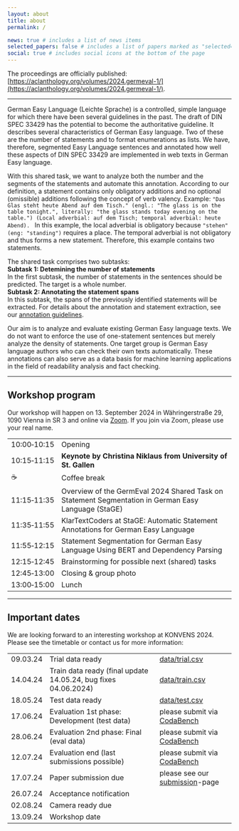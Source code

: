 ```yaml
---
layout: about
title: about
permalink: /

news: true # includes a list of news items
selected_papers: false # includes a list of papers marked as "selected={true}"
social: true # includes social icons at the bottom of the page
---
```


The proceedings are officially published: [https://aclanthology.org/volumes/2024.germeval-1/](https://aclanthology.org/volumes/2024.germeval-1/).

---

German Easy Language (Leichte Sprache) is a controlled, simple language for which there have been several guidelines in the past. The draft of DIN SPEC 33429 has the potential to become the authoritative guideline. It describes several characteristics of German Easy language. Two of these are the number of statements and to format enumerations as lists. We have, therefore, segmented Easy Language sentences and annotated how well these aspects of DIN SPEC 33429 are implemented in web texts in German Easy language. 

With this shared task, we want to analyze both the number and the segments of the statements and automate this annotation. According to our definition, a statement contains only obligatory additions and no optional (omissible) additions following the concept of verb valency.
Example: 
`"Das Glas steht heute Abend auf dem Tisch." (engl.: "The glass is on the table tonight.", literally: "the glass stands today evening on the table.") (Local adverbial: auf dem Tisch; temporal adverbial: heute Abend). `
In this example, the local adverbial is obligatory because `"stehen" (eng: "standing")` requires a place. The temporal adverbial is not obligatory and thus forms a new statement. Therefore, this example contains two statements.

The shared task comprises two subtasks:  
**Subtask 1: Detemining the number of statements**  
In the first subtask, the number of statements in the sentences should be predicted. The target is a whole number.  
**Subtask 2: Annotating the statement spans**  
In this subtask, the spans of the previously identified statements will be extracted. For details about the annotation and statement extraction, see our [annotation guidelines](https://german-easy-to-read.github.io/statements/annotations/). 

Our aim is to analyze and evaluate existing German Easy language texts. We do not want to enforce the use of one-statement sentences but merely analyze the density of statements. One target group is German Easy language authors who can check their own texts automatically. These annotations can also serve as a data basis for machine learning applications in the field of readability analysis and fact checking.


---


## Workshop program
Our workshop will happen on 13. September 2024 in Währingerstraße 29, 1090 Vienna in SR 3 and online via [Zoom](https://tum-conf.zoom-x.de/j/67242838790?pwd=TJaGlJDg93cHdaOwCsUsNQRqKPhIWb.1). If you join via Zoom, please use your real name.  


|   |   |
|---|---|
|10:00&#x2011;10:15 | Opening |
|10:15&#x2011;11:15 | **Keynote by Christina Niklaus from University of St. Gallen** |
| :coffee:	 | Coffee break |
| 11:15&#x2011;11:35 | Overview of the GermEval 2024 Shared Task on Statement Segmentation in German Easy Language (StaGE) |
| 11:35&#x2011;11:55 | KlarTextCoders at StaGE: Automatic Statement Annotations for German Easy Language | 
| 11:55&#x2011;12:15 | Statement Segmentation for German Easy Language Using BERT and Dependency Parsing |
| 12:15&#x2011;12:45 | Brainstorming for possible next (shared) tasks |
| 12:45&#x2011;13:00 | Closing & group photo |
| 13:00&#x2011;15:00 | Lunch |



---
## Important dates
We are looking forward to an interesting workshop at KONVENS 2024. Please see the timetable or contact us for more information:


|           |                      |                                                                                                |
|-----------|----------------------|----------------------------------------------------------------------------------------------- |
|09.03.24 | Trial data ready       | [data/trial.csv](https://github.com/german-easy-to-read/statements/blob/master/data/trial.csv) |
|14.04.24 | Train data ready (final update 14.05.24, bug fixes 04.06.2024) | [data/train.csv](https://github.com/german-easy-to-read/statements/blob/master/data/train.csv) |
|18.05.24 | Test data ready      | [data/test.csv](https://github.com/german-easy-to-read/statements/blob/master/data/test.csv) |
|17.06.24 | Evaluation 1st phase: Development (test data)     | please submit via [CodaBench](https://www.codabench.org/competitions/3244) | 
|28.06.24 | Evaluation 2nd phase: Final (eval data)       |please submit via [CodaBench](https://www.codabench.org/competitions/3244) |
|12.07.24 | Evaluation end (last submissions possible)       | please submit via [CodaBench](https://www.codabench.org/competitions/3244)|
|17.07.24 | Paper submission due | please see our [submission](https://german-easy-to-read.github.io/statements/submission/)-page | 
|26.07.24 | Acceptance notification | |
|02.08.24 | Camera ready due     | |
|13.09.24 | Workshop date        | |
